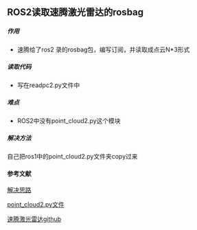 ## ROS2读取速腾激光雷达的rosbag

##### 作用

- 速腾给了ros2 录的rosbag包，编写订阅，并读取成点云N*3形式

##### 读取代码

* 写在readpc2.py文件中

##### 难点

- ROS2中没有point_cloud2.py这个模块

##### 解决方法

自己把ros1中的point_cloud2.py文件夹copy过来



#### 参考文献

[解决思路](https://answers.ros.org/question/357944/why-is-point_cloud2py-missing-from-sensor_msgs-in-ros2/)

[point_cloud2.py文件](https://github.com/ros/common_msgs/blob/noetic-devel/sensor_msgs/src/sensor_msgs/point_cloud2.py)

[速腾激光雷达github](https://github.com/RoboSense-LiDAR/rslidar_sdk)